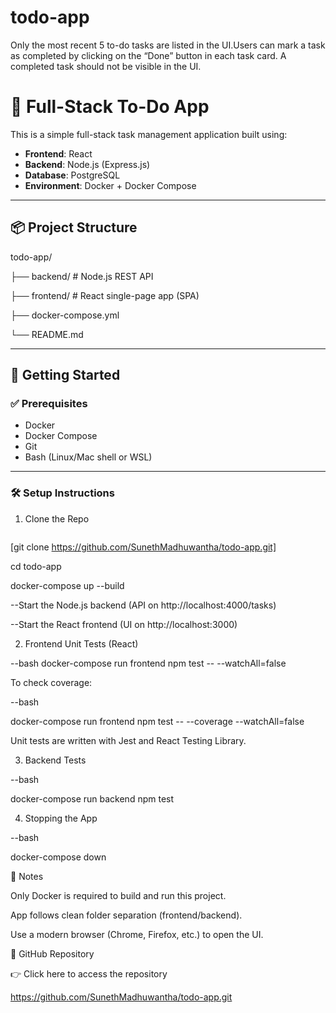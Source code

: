 # todo-app
Only the most recent 5 to-do tasks are listed in the UI.Users can mark a task as completed by clicking on the “Done” button in each task card. A completed task should not be visible in the UI.

# 📝 Full-Stack To-Do App

This is a simple full-stack task management application built using:

- **Frontend**: React
- **Backend**: Node.js (Express.js)
- **Database**: PostgreSQL
- **Environment**: Docker + Docker Compose

---

## 📦 Project Structure
todo-app/

├── backend/ # Node.js REST API

├── frontend/ # React single-page app (SPA)

├── docker-compose.yml

└── README.md


---

## 🚀 Getting Started

### ✅ Prerequisites

- Docker
- Docker Compose
- Git
- Bash (Linux/Mac shell or WSL)

---

### 🛠️ Setup Instructions

1. Clone the Repo
   
   ```bash
[git clone https://github.com/SunethMadhuwantha/todo-app.git]

cd todo-app

docker-compose up --build

 --Start the Node.js backend (API on http://localhost:4000/tasks)
 
 --Start the React frontend (UI on http://localhost:3000)

2.   Frontend Unit Tests (React)

  --bash
docker-compose run frontend npm test -- --watchAll=false

To check coverage:

  --bash
  
docker-compose run frontend npm test -- --coverage --watchAll=false

Unit tests are written with Jest and React Testing Library.

3.   Backend Tests

  --bash
  
docker-compose run backend npm test

4.  Stopping the App
   
 --bash
 
docker-compose down


📎 Notes

Only Docker is required to build and run this project.

App follows clean folder separation (frontend/backend).

Use a modern browser (Chrome, Firefox, etc.) to open the UI.

🔗 GitHub Repository

👉 Click here to access the repository

https://github.com/SunethMadhuwantha/todo-app.git
